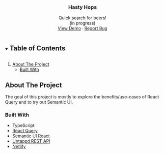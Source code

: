 <!-- PROJECT LOGO -->
<br />
<p align="center">
  <h3 align="center">Hasty Hops</h3>

  <p align="center">
    Quick search for beers!
    <br/>
    (in progress)
    <br />
    <a href="https://hastyhops.netlify.app">View Demo</a>
    ·
    <a href="https://github.com/codyarose/hasty-hops/issues">Report Bug</a>
  </p>
</p>



<!-- TABLE OF CONTENTS -->
<details open="open">
  <summary><h2 style="display: inline-block">Table of Contents</h2></summary>
  <ol>
    <li>
      <a href="#about-the-project">About The Project</a>
      <ul>
        <li><a href="#built-with">Built With</a></li>
      </ul>
    </li>
  </ol>
</details>



<!-- ABOUT THE PROJECT -->
## About The Project

The goal of this project is mostly to explore the benefits/use-cases of React Query and to try out Semantic UI.

### Built With

* TypeScript
* [React Query](https://react-query.tanstack.com/)
* [Semantic UI React](https://react.semantic-ui.com/)
* [Untappd REST API](https://untappd.com/api/docs)
* [Netlify](https://www.netlify.com/)

